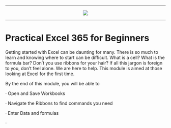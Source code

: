 -------------------------------------------------------------------------------------------

<p align="center"><img width="auto" src="https://i0.wp.com/knowasap.com/wp-content/uploads/2020/03/EXCEL-d.png?fit=2000%2C1545&ssl=1" /></p>


-------------------------------------------------------------------------------------------
# Practical Excel 365 for Beginners


Getting started with Excel can be daunting for many. There is so much to learn and knowing where to start can be difficult. What is a cell? What is the formula bar? Don’t you use ribbons for your hair? If all this jargon is foreign to you, don’t feel alone. We are here to help. This module is aimed at those looking at Excel for the first time.

By the end of this module, you will be able to

· Open and Save Workbooks

· Navigate the Ribbons to find commands you need

· Enter Data and formulas

· 
